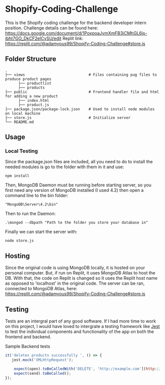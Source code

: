 # Shopify-Coding-Challenge
This is the Shopify coding challenge for the backend developer intern position.
Challenge details can be found here: https://docs.google.com/document/d/1PoxpoaJymXmFB3iCMhGL6js-ibht7GO_DkCF2elCySU/edit
Replit link: https://replit.com/@adamyous99/Shopify-Coding-Challenge#store.js

## Folder Structure
    .
    ├── views                             # Files containing pug files to produce product pages
          ├── productlist
          ├── products
    ├── public                            # Frontend handler file and html for adding a new product
          ├── index.html
          ├── product.js
    ├── package.json/package-lock.json    # Used to install node modules on local machine
    ├── store.js                          # Initialize server
    └── README.md

## Usage
### Local Testing
Since the package.json files are included, all you need to do to install the needed modules is go to the folder with them in it and use:
```
npm install
```
Then, MongoDB Daemon must be running before starting server, so you first need any version of MongoDB installed (I used 4.2) then open a command line to the bin folder:
```
"MongoDB\Server\4.2\bin"
```
Then to run the Daemon:
```
.\mongod --dbpath "Path to the folder you store your database in"
```
Finally we can start the server with:
```
node store.js
```
## Hosting
Since the original code is using MongoDB locally, it is hosted on your personal computer. But, if run on Replit, it uses MongoDB Atlas to host the DB.
With that, the code on Replit is changed so it uses the Replit host name as opposed to 'localhost' in the original code. The server can be ran, connected to MongoDB Atlas, here: https://replit.com/@adamyous99/Shopify-Coding-Challenge#store.js

## Testing 
Tests are an intergral part of any good software. If I had more time to work on this project, I would have loved to intergrate a testing framework like [Jest](https://jestjs.io/) to test the individual components and functionality of the app on both the frontend and backend.

Sample Backend tests
```javascript
it('deletes products successfully ', () => {
   jest.mock('XMLHttpRequest');

    expect(open).toBeCalledWith('DELETE', 'http://example.com'](http://localhost:3000/products/${id}`, true);
    expect(send).toBeCalled();
});

```

